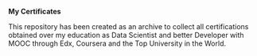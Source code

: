 <b> My Certificates </b>

This repository has been created as an archive to collect all certifications obtained over my education as Data Scientist and better Developer with MOOC through Edx, Coursera and the Top University in the World.
